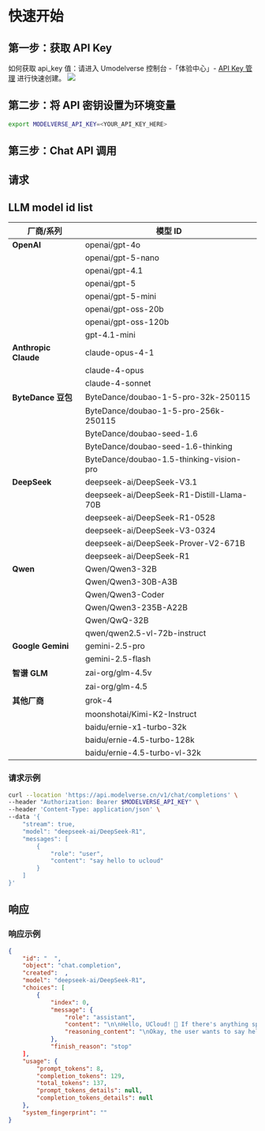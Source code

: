 # 快速开始

## 第一步：获取 API Key

如何获取 api_key 值：请进入 Umodelverse 控制台 -「体验中心」- [API Key 管理](https://console.ucloud.cn/modelverse/experience/api-keys) 进行快速创建。
![](https://www-s.ucloud.cn/2025/03/a427b4a6c0ff2d4dc2f2ee3cdad95098_1743154241648.png)
## 第二步：将 API 密钥设置为环境变量

<!-- 以下是 API 密钥在本地设置为环境变量 MODELVERSE_API_KEY 的方法。 -->

```bash
export MODELVERSE_API_KEY=<YOUR_API_KEY_HERE>
```

## 第三步：Chat API 调用

## 请求
## LLM model id list
| 厂商/系列         | 模型 ID |
|------------------|--------------------------------------------------|
| **OpenAI**       | openai/gpt-4o |
|                  | openai/gpt-5-nano |
|                  | openai/gpt-4.1 |
|                  | openai/gpt-5 |
|                  | openai/gpt-5-mini |
|                  | openai/gpt-oss-20b |
|                  | openai/gpt-oss-120b |
|                  | gpt-4.1-mini |
| **Anthropic Claude** | claude-opus-4-1 |
|                  | claude-4-opus |
|                  | claude-4-sonnet |
| **ByteDance 豆包** | ByteDance/doubao-1-5-pro-32k-250115 |
|                  | ByteDance/doubao-1-5-pro-256k-250115 |
|                  | ByteDance/doubao-seed-1.6 |
|                  | ByteDance/doubao-seed-1.6-thinking |
|                  | ByteDance/doubao-1.5-thinking-vision-pro |
| **DeepSeek**     | deepseek-ai/DeepSeek-V3.1 |
|                  | deepseek-ai/DeepSeek-R1-Distill-Llama-70B |
|                  | deepseek-ai/DeepSeek-R1-0528 |
|                  | deepseek-ai/DeepSeek-V3-0324 |
|                  | deepseek-ai/DeepSeek-Prover-V2-671B |
|                  | deepseek-ai/DeepSeek-R1 |
| **Qwen**         | Qwen/Qwen3-32B |
|                  | Qwen/Qwen3-30B-A3B |
|                  | Qwen/Qwen3-Coder |
|                  | Qwen/Qwen3-235B-A22B |
|                  | Qwen/QwQ-32B |
|                  | qwen/qwen2.5-vl-72b-instruct |
| **Google Gemini** | gemini-2.5-pro |
|                  | gemini-2.5-flash |
| **智谱 GLM**     | zai-org/glm-4.5v |
|                  | zai-org/glm-4.5 |
| **其他厂商**     | grok-4 |
|                  | moonshotai/Kimi-K2-Instruct |
|                  | baidu/ernie-x1-turbo-32k |
|                  | baidu/ernie-4.5-turbo-128k |
|                  | baidu/ernie-4.5-turbo-vl-32k |

### 请求示例

```bash
curl --location 'https://api.modelverse.cn/v1/chat/completions' \
--header "Authorization: Bearer $MODELVERSE_API_KEY" \
--header 'Content-Type: application/json' \
--data '{
    "stream": true,
    "model": "deepseek-ai/DeepSeek-R1",
    "messages": [
        {
            "role": "user",
            "content": "say hello to ucloud"
        }
    ]
}'
```

## 响应

### 响应示例

```json
{
    "id": "  ",
    "object": "chat.completion",
    "created":  ,
    "model": "deepseek-ai/DeepSeek-R1",
    "choices": [
        {
            "index": 0,
            "message": {
                "role": "assistant",
                "content": "\n\nHello, UCloud! 👋 If there's anything specific you'd like to know or discuss about UCloud's services (like cloud computing, storage, AI solutions, etc.), feel free to ask! 😊",
                "reasoning_content": "\nOkay, the user wants to say hello to UCloud. Let me start by greeting UCloud directly.\n\nHmm, should I mention what UCloud is? Maybe a brief intro would help, like it's a cloud service provider.\n\nThen, I can ask if there's anything specific the user needs help with regarding UCloud services.\n\nKeeping it friendly and open-ended makes sense for a helpful response.\n"
            },
            "finish_reason": "stop"
    ],
    "usage": {
        "prompt_tokens": 8,
        "completion_tokens": 129,
        "total_tokens": 137,
        "prompt_tokens_details": null,
        "completion_tokens_details": null
    },
    "system_fingerprint": ""
}
```

